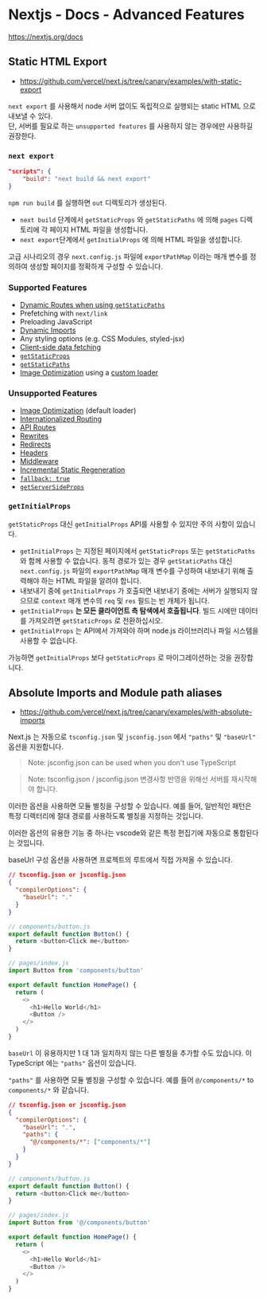 # Nextjs - Docs - Advanced Features
https://nextjs.org/docs

## Static HTML Export
- https://github.com/vercel/next.js/tree/canary/examples/with-static-export

`next export` 를 사용해서 node 서버 없이도 독립적으로 실행되는 static HTML 으로 내보낼 수 있다.  
단, 서버를 필요로 하는 `unsupported features` 를 사용하지 않는 경우에만 사용하길 권장한다.

### `next export`
```json
"scripts": {
    "build": "next build && next export"
}
```

`npm run build` 를 실행하면 `out` 디렉토리가 생성된다.
- `next build` 단계에서 `getStaticProps` 와 `getStaticPaths` 에 의해 `pages` 디렉토리에 각 페이지 HTML 파일을 생성합니다.
- `next export`단계에서 `getInitialProps` 에 의해 HTML 파일을 생성합니다.

고급 시나리오의 경우 `next.config.js` 파일에 `exportPathMap` 이라는 매개 변수를 정의하여 생성할 페이지를 정확하게 구성할 수 있습니다.

### Supported Features
- [Dynamic Routes when using `getStaticPaths`](https://nextjs.org/docs/routing/dynamic-routes)
- Prefetching with `next/link`
- Preloading JavaScript
- [Dynamic Imports](https://nextjs.org/docs/advanced-features/dynamic-import)
- Any styling options (e.g. CSS Modules, styled-jsx)
- [Client-side data fetching](https://nextjs.org/docs/basic-features/data-fetching/client-side)
- [`getStaticProps`](https://nextjs.org/docs/basic-features/data-fetching/get-static-props)
- [`getStaticPaths`](https://nextjs.org/docs/basic-features/data-fetching/get-static-paths)
- [Image Optimization](https://nextjs.org/docs/basic-features/image-optimization) using a [custom loader](https://nextjs.org/docs/basic-features/image-optimization#loader)

### Unsupported Features
- [Image Optimization](https://nextjs.org/docs/basic-features/image-optimization) (default loader)
- [Internationalized Routing](https://nextjs.org/docs/advanced-features/i18n-routing)
- [API Routes](https://nextjs.org/docs/api-routes/introduction)
- [Rewrites](https://nextjs.org/docs/api-reference/next.config.js/rewrites)
- [Redirects](https://nextjs.org/docs/api-reference/next.config.js/redirects)
- [Headers](https://nextjs.org/docs/api-reference/next.config.js/headers)
- [Middleware](https://nextjs.org/docs/middleware)
- [Incremental Static Regeneration](https://nextjs.org/docs/basic-features/data-fetching/incremental-static-regeneration)
- [`fallback: true`](https://nextjs.org/docs/api-reference/data-fetching/get-static-paths#fallback-true)
- [`getServerSideProps`](https://nextjs.org/docs/basic-features/data-fetching/get-server-side-props)

### `getInitialProps`
`getStaticProps` 대신 `getInitialProps` API를 사용할 수 있지만 주의 사항이 있습니다.
- `getInitialProps` 는 지정된 페이지에서 `getStaticProps` 또는 `getStaticPaths` 와 함께 사용할 수 없습니다. 동적 경로가 있는 경우 `getStaticPaths` 대신 `next.config.js` 파일의 `exportPathMap` 매개 변수를 구성하여 내보내기 위해 출력해야 하는 HTML 파일을 알려야 합니다.
- 내보내기 중에 `getInitialProps` 가 호출되면 내보내기 중에는 서버가 실행되지 않으므로 `context` 매개 변수의 `req` 및 `res` 필드는 빈 개체가 됩니다.
- `getInitialProps` **는 모든 클라이언트 측 탐색에서 호출됩니다**. 빌드 시에만 데이터를 가져오려면 `getStaticProps` 로 전환하십시오.
- `getInitialProps` 는 API에서 가져와야 하며 node.js 라이브러리나 파일 시스템을 사용할 수 없습니다.

가능하면 `getInitialProps` 보다 `getStaticProps` 로 마이그레이션하는 것을 권장합니다.

## Absolute Imports and Module path aliases
- https://github.com/vercel/next.js/tree/canary/examples/with-absolute-imports

Next.js 는 자동으로 `tsconfig.json` 및 `jsconfig.json` 에서 `"paths"` 및 `"baseUrl"` 옵션을 지원합니다.

> Note: jsconfig.json can be used when you don't use TypeScript

> Note: tsconfig.json / jsconfig.json 변경사항 반영을 위해선 서버를 재시작해야 합니다.

이러한 옵션을 사용하면 모듈 별칭을 구성할 수 있습니다. 예를 들어, 일반적인 패턴은 특정 디렉터리에 절대 경로를 사용하도록 별칭을 지정하는 것입니다.

이러한 옵션의 유용한 기능 중 하나는 vscode와 같은 특정 편집기에 자동으로 통합된다는 것입니다.

baseUrl 구성 옵션을 사용하면 프로젝트의 루트에서 직접 가져올 수 있습니다.

```json
// tsconfig.json or jsconfig.json
{
  "compilerOptions": {
    "baseUrl": "."
  }
}
```

```js
// components/button.js
export default function Button() {
  return <button>Click me</button>
}
```

```js
// pages/index.js
import Button from 'components/button'

export default function HomePage() {
  return (
    <>
      <h1>Hello World</h1>
      <Button />
    </>
  )
}
```

`baseUrl` 이 유용하지만 1 대 1과 일치하지 않는 다른 별칭을 추가할 수도 있습니다. 이 TypeScript 에는 `"paths"` 옵션이 있습니다.

`"paths"` 를 사용하면 모듈 별칭을 구성할 수 있습니다. 예를 들어 `@/components/*` to `components/*` 와 같습니다.

```json
// tsconfig.json or jsconfig.json
{
  "compilerOptions": {
    "baseUrl": ".",
    "paths": {
      "@/components/*": ["components/*"]
    }
  }
}
```

```js
// components/button.js
export default function Button() {
  return <button>Click me</button>
}
```

```js
// pages/index.js
import Button from '@/components/button'

export default function HomePage() {
  return (
    <>
      <h1>Hello World</h1>
      <Button />
    </>
  )
}
```